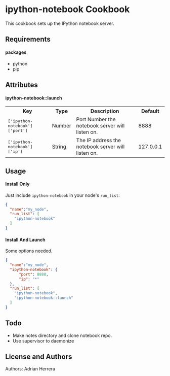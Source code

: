 ipython-notebook Cookbook
=========================
This cookbook sets up the IPython notebook server.


Requirements
------------

#### packages

- python
- pip

Attributes
----------

#### ipython-notebook::launch
<table>
  <tr>
    <th>Key</th>
    <th>Type</th>
    <th>Description</th>
    <th>Default</th>
  </tr>
  <tr>
    <td><tt>['ipython-notebook']['port']</tt></td>
    <td>Number</td>
    <td>Port Number the notebook server will listen on.</td>
    <td>8888</td>
  </tr>
  <tr>
    <td><tt>['ipython-notebook']['ip']</tt></td>
    <td>String</td>
    <td>The IP address the notebook server will listen on.</td>
    <td>127.0.0.1</td>
  </tr>
</table>

Usage
-----
#### Install Only

Just include `ipython-notebook` in your node's `run_list`:

```json
{
  "name":"my_node",
  "run_list": [
    "ipython-notebook"
  ]
}
```

#### Install And Launch

Some options needed.

```json
{
  "name":"my_node",
  "ipython-notebook": {
      "port": 8888,
      "ip": "*"
  },
  "run_list": [
    "ipython-notebook",
    "ipython-notebook::launch"
  ]
}
```

Todo
-----
- Make notes directory and clone notebook repo.
- Use supervisor to daemonize

License and Authors
-------------------
Authors: Adrian Herrera
